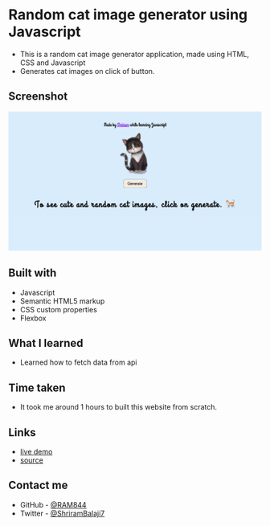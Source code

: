 # Random cat image generator using Javascript

- This is a random cat image generator application, made using HTML, CSS and Javascript
- Generates cat images on click of button.

## Screenshot

![screenshot](./screenshot.png)


## Built with

- Javascript
- Semantic HTML5 markup
- CSS custom properties
- Flexbox


## What I learned
- Learned how to fetch data from api

## Time taken
- It took me around 1 hours to built this website from scratch.

## Links
- [live demo](.)
- [source](.)


## Contact me
- GitHub - [@RAM844](https://github.com/RAM844)
- Twitter - [@ShriramBalaji7](https://www.twitter.com/ShriramBalaji7)

